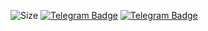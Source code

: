 ![Size](https://img.shields.io/github/Repo-Size/realeu/drive?style=flat&color=black)
[![Telegram Badge](https://img.shields.io/badge/-Updates%20Channel:%20@MarineBots-0088CC?style=flat&logo=Telegram&logoColor=white&link=https://tx.me/MarineBots)](https://tx.me/MarineBots)
[![Telegram Badge](https://img.shields.io/badge/-Support%20Chat:%20@MarineChats-0088CC?style=flat&logo=Telegram&logoColor=white&link=https://tx.me/MarineChats)](https://tx.me/MarineChats)
